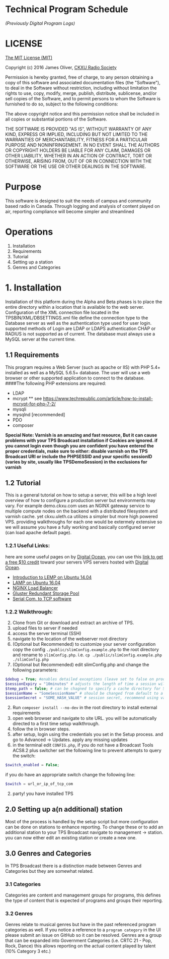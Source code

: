# Technical Program Schedule  
_(Previously Digital Program Logs)_

# LICENSE
[The MIT License (MIT)](http://opensource.org/licenses/MIT)

Copyright (c) 2016 James Oliver, [CKXU Radio Society](http://www.ckxu.com/development/tps)

Permission is hereby granted, free of charge, to any person obtaining a copy
of this software and associated documentation files (the "Software"), to deal
in the Software without restriction, including without limitation the rights
to use, copy, modify, merge, publish, distribute, sublicense, and/or sell
copies of the Software, and to permit persons to whom the Software is
furnished to do so, subject to the following conditions:

The above copyright notice and this permission notice shall be included in
all copies or substantial portions of the Software.

THE SOFTWARE IS PROVIDED "AS IS", WITHOUT WARRANTY OF ANY KIND, EXPRESS OR
IMPLIED, INCLUDING BUT NOT LIMITED TO THE WARRANTIES OF MERCHANTABILITY,
FITNESS FOR A PARTICULAR PURPOSE AND NONINFRINGEMENT. IN NO EVENT SHALL THE
AUTHORS OR COPYRIGHT HOLDERS BE LIABLE FOR ANY CLAIM, DAMAGES OR OTHER
LIABILITY, WHETHER IN AN ACTION OF CONTRACT, TORT OR OTHERWISE, ARISING FROM,
OUT OF OR IN CONNECTION WITH THE SOFTWARE OR THE USE OR OTHER DEALINGS IN
THE SOFTWARE.

# Purpose
This software is designed to suit the needs of campus and community based radio in Canada. Through logging and analysis of content played on air, reporting compliance will become simpler and streamlined

# Operations
1. Installation
  1. Requirements
  1. Tutorial
1. Setting up a station
1. Genres and Categories

# 1. Installation
Installation of this platform during the Alpha and Beta phases is to place the entire directory within a location that is available to the web server.
Configuration of the XML connection file located in the TPSBIN/XML/DBSETTINGS.xml file define the connection type to the Database server
as well as the authentication type used for user login. supported methods of Login are LDAP or LDAPS authentication CHAP or RADIUS is not supported as of current.
The database must always use a MySQL server at the current time.

## 1.1 Requirements
This program requires a Web Server (such as apache or IIS) with PHP 5.4+ installed as well as a MySQL 5.6.5+ database.
The user will use a web browser or other supported application to connect to the database. 
####The following PHP extensions are required:
* LDAP
* mcrypt
** see https://www.techrepublic.com/article/how-to-install-mcrypt-for-php-7-2/
* mysqli
* mysqlnd [recommended]
* PDO
* composer

__Special Note: Varnish is an amazing and fast resource, But it can cause problems with your TPS Broadcast installation if Cookies are ignored. if you cannot login even though you are confident you have entered the proper credentials, make sure to either: disable varnish on the TPS Broadcast URI or include the PHPSESSID and your specific sessionID (varies by site, usually like TPSDemoSession) in the exclusions for varnish__ 

## 1.2 Tutorial
This is a general tutorial on how to setup a server, this will be a high level overview of how to configure a production server but environments may vary. For example demo.ckxu.com uses an NGINX gateway service to multiple compute nodes on the backend with a distributed filesystem and varnish cache. yet ckxu.uleth.ca utilizes a simpler but more high powered VPS. providing walkthroughs for each one would be extermely extensive so we will assume you have a fully working and basically configured server (can load apache default page).  

### 1.2.1 Useful Links:
here are some useful pages on by [Digital Ocean](https://m.do.co/c/6965f10ddbd5), you can use this [link to get a free $10 credit](https://m.do.co/c/6965f10ddbd5) toward your servers VPS servers hosted with [Digital Ocean](https://m.do.co/c/6965f10ddbd5).
* [Introduction to LEMP on Ubuntu 14.04](https://www.digitalocean.com/community/tutorial_series/introduction-to-nginx-and-lemp-on-ubuntu-14-04)
* [LAMP on Ubuntu 16.04](https://www.digitalocean.com/community/tutorials/how-to-install-linux-apache-mysql-php-lamp-stack-on-ubuntu-16-04)
* [NGINX Load Balancer](https://www.digitalocean.com/community/tutorials/how-to-set-up-nginx-load-balancing)
* [Gluster Redundant Storage Pool](https://www.digitalocean.com/community/tutorials/how-to-create-a-redundant-storage-pool-using-glusterfs-on-ubuntu-servers)
* [Serial Com. to TCP software](http://www.pira.cz/show.asp?art=piracom)
 
### 1.2.2 Walkthrough:
2. Clone from Git or download and extract an archive of TPS.
2. upload files to server if needed
2. access the server terminal (SSH)
2. navigate to the location of the webserver root directory
2. (Optional but Recommended) to customize your server configuration copy the config `./public/slimConfig.example.php` to the root directory and rename to `slimConfig.php`. i.e. `cp ./public/slimConfig.example.php ./slimConfig.php`
2. (Optional but Recommended) edit slimConfig.php and change the following parameters: 
```php
$debug = True; #enables detailed exceptions (leave set to false on production systems)
$sessionExpiry = "10minutes" # adjusts the length of time a session will be kept open. once defined duration is passed a user will have to sign in again
$temp_path = false; # can be chagned to specify a cache directory for Slim (provides speed improvements)
$sessionName = "SomeSessionName" # should be changed from default to a custom value to improve security
$sessionSecret = "SOME_HASH_VALUE" # session secret, recommend using value from [GRC Perfect Passwords](https://www.grc.com/passwords.htm)
```
2. Run `composer install --no-dev` in the root directory to install external requirements
2. open web browser and navigate to site URL. you will be automatically directed to a first time setup walkthrough. 
2. follow the in browser steps. 
2. after setup, login using the credentials you set in the Setup process. and go to Advanced -> Updates. apply any missing updates
2. in the terminal edit `CONFIG.php`, if you do not have a Broadcast Tools ACS8.2 plus switcher set the following line to prevent attempts to query the switch:
```php
$switch_enabled = False;
```
  if you do have an appropriate switch change the following line:
```php
$switch = url_or_ip_of_tcp_com
```
2. party! you have installed TPS
 

## 2.0 Setting up a(n additional) station
Most of the process is handled by the setup script but more configuration can be done on stations to enhance reporting. To change these or to add an additional station to your TPS Broadcast navigate to management -> station. you can now either edit an existing station or create a new one.

## 3.0 Genres and Categories
In TPS Broadcast there is a distinction made between Genres and Categories but they are somewhat related. 

### 3.1 Categories
Categories are content and management groups for programs, this defines the type of content that is expected of programs and groups their reporting.

### 3.2 Genres
Genres relate to musical genres but have in the past referenced program categories as well. If you notice a reference to a `program category` in the UI please submit an issue on GitHub so it can be resolved. Genres are a group that can be expanded into Government Categories (i.e. CRTC 21 - Pop, Rock, Dance) this allows reporting on the actual content played by talent (10% Category 3 etc.)


